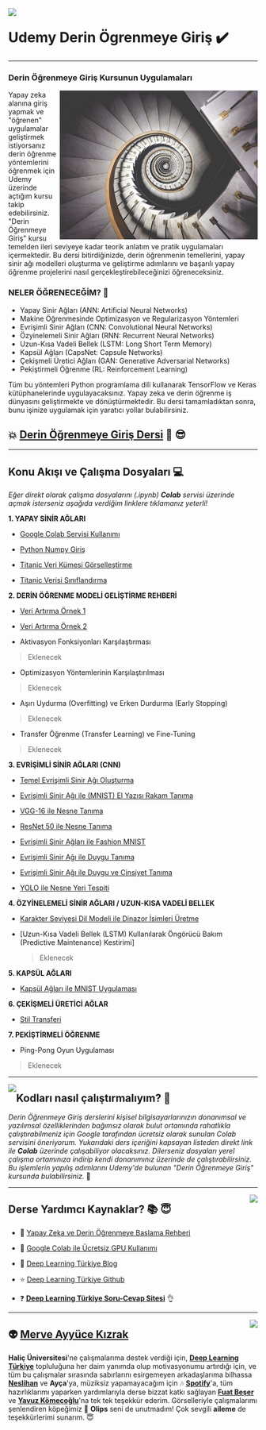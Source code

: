 <img align="left" src="https://static.chollometro.com/threads/thread_large/default/41458_1.jpg">

# Udemy Derin Ögrenmeye Giriş :heavy_check_mark:

----

### Derin Öğrenmeye Giriş Kursunun Uygulamaları 

<img align="right" src="DL.jpg">Yapay zeka alanına giriş yapmak ve "öğrenen" uygulamalar geliştirmek istiyorsanız derin öğrenme 
yöntemlerini öğrenmek için Udemy üzerinde açtığım kursu takip edebilirsiniz. "Derin Öğrenmeye Giriş" kursu temelden ileri seviyeye kadar teorik anlatım ve pratik uygulamaları içermektedir. Bu dersi bitirdiğinizde, derin öğrenmenin temellerini, yapay sinir ağı modelleri oluşturma ve geliştirme adımlarını ve başarılı yapay öğrenme projelerini nasıl gerçekleştirebileceğinizi öğreneceksiniz.

### NELER ÖĞRENECEĞİM? :key:

- Yapay Sinir Ağları (ANN: Artificial Neural Networks) 
- Makine Öğrenmesinde Optimizasyon ve Regularizasyon Yöntemleri 
- Evrişimli Sinir Ağları (CNN: Convolutional Neural Networks)
- Özyinelemeli Sinir Ağları (RNN: Recurrent Neural Networks)
- Uzun-Kısa Vadeli Bellek (LSTM: Long Short Term Memory)
- Kapsül Ağları (CapsNet: Capsule Networks)
- Çekişmeli Üretici Ağları (GAN: Generative Adversarial Networks)
- Pekiştirmeli Öğrenme (RL: Reinforcement Learning)  


Tüm bu yöntemleri Python programlama dili kullanarak TensorFlow ve Keras kütüphanelerinde uygulayacaksınız. Yapay zeka ve derin öğrenme iş dünyasını geliştirmekte ve dönüştürmektedir. Bu dersi tamamladıktan sonra, bunu işinize uygulamak için yaratıcı yollar bulabilirsiniz.

## :boom: **[Derin Öğrenmeye Giriş Dersi](https://www.udemy.com/derin-ogrenmeye-giris/?couponCode=DLTURKIYE25)** :metal: :sunglasses:
 
----

## Konu Akışı ve Çalışma Dosyaları :computer:

*Eğer direkt olarak çalışma dosyalarını (.ipynb) **Colab** servisi üzerinde açmak isterseniz aşağıda verdiğim linklere tıklamanız yeterli!*

**1. YAPAY SİNİR AĞLARI** 
   
  * [Google Colab Servisi Kullanımı](https://colab.research.google.com/github/ayyucekizrak/Udemy_DerinOgrenmeyeGiris/blob/master/Python%20Numpy%20Giris/ilkadim.ipynb)
   
  * [Python Numpy Giriş](https://colab.research.google.com/github/ayyucekizrak/Udemy_DerinOgrenmeyeGiris/blob/master/Python%20Numpy%20Giris/Python_Numpy_Giris.ipynb)
   
  * [Titanic Veri Kümesi Görselleştirme](https://colab.research.google.com/github/ayyucekizrak/Udemy_DerinOgrenmeyeGiris/blob/master/Titanic%20Gorsellestirme%20ve%20Siniflama/Titanic_Veri_Gorsellestirme.ipynb)
   
  * [Titanic Verisi Sınıflandırma](https://colab.research.google.com/github/ayyucekizrak/Udemy_DerinOgrenmeyeGiris/blob/master/Titanic%20Gorsellestirme%20ve%20Siniflama/titanic.ipynb)

**2. DERİN ÖĞRENME MODELİ GELİŞTİRME REHBERİ**
   
  * [Veri Artırma Örnek 1](https://colab.research.google.com/github/ayyucekizrak/Udemy_DerinOgrenmeyeGiris/blob/master/Regularizasyon%20ve%20Optimizasyon/veriartirma_1.ipynb)
   
  * [Veri Artırma Örnek 2](https://colab.research.google.com/github/ayyucekizrak/Udemy_DerinOgrenmeyeGiris/blob/master/Regularizasyon%20ve%20Optimizasyon/veriartirma_2.ipynb)
   
  * Aktivasyon Fonksiyonları Karşılaştırması 
  >Eklenecek
   
  * Optimizasyon Yöntemlerinin Karşılaştırılması 
  >Eklenecek
   
  * Aşırı Uydurma (Overfitting) ve Erken Durdurma (Early Stopping) 
  >Eklenecek
   
  * Transfer Öğrenme (Transfer Learning) ve Fine-Tuning 
  >Eklenecek
   
**3. EVRİŞİMLİ SİNİR AĞLARI (CNN)** 
   
  * [Temel Evrişimli Sinir Ağı Oluşturma](https://colab.research.google.com/github/ayyucekizrak/Udemy_DerinOgrenmeyeGiris/blob/master/Evrisimli_Sinir_Aglari/EvrisimliSinirAgi_AdimAdim.ipynb)
   
  * [Evrişimli Sinir Ağı ile (MNIST) El Yazısı Rakam Tanıma](https://colab.research.google.com/github/ayyucekizrak/Udemy_DerinOgrenmeyeGiris/blob/master/Evrisimli_Sinir_Aglari/RakamTanima_CNN.ipynb) 
   
  * [VGG-16 ile Nesne Tanıma](https://colab.research.google.com/github/ayyucekizrak/Udemy_DerinOgrenmeyeGiris/blob/master/Evrisimli_Sinir_Aglari/Nesne_Tanima/VGG16_NesneTanima.ipynb)
   
  * [ResNet 50 ile Nesne Tanıma](https://colab.research.google.com/github/ayyucekizrak/Udemy_DerinOgrenmeyeGiris/blob/master/Evrisimli_Sinir_Aglari/Nesne_Tanima/ResNet50_NesneTanima_ImageNet.ipynb)
   
  * [Evrişimli Sinir Ağları ile Fashion MNIST](https://colab.research.google.com/github/ayyucekizrak/Udemy_DerinOgrenmeyeGiris/blob/master/Evrisimli_Sinir_Aglari/Fashion_MNIST.ipynb)
   
  * [Evrişimli Sinir Ağı ile Duygu Tanıma](https://colab.research.google.com/github/ayyucekizrak/Udemy_DerinOgrenmeyeGiris/blob/master/Evrisimli_Sinir_Aglari/Duygu_Tanima/DuyguTanima_Demo1.ipynb)
   
  * [Evrişimli Sinir Ağı ile Duygu ve Cinsiyet Tanıma](https://colab.research.google.com/github/ayyucekizrak/Udemy_DerinOgrenmeyeGiris/blob/master/Evrisimli_Sinir_Aglari/Duygu_Tanima/DuyguTanima_Demo2.ipynb)
   
  * [YOLO ile Nesne Yeri Tespiti](https://colab.research.google.com/github/ayyucekizrak/Udemy_DerinOgrenmeyeGiris/blob/master/Evrisimli_Sinir_Aglari/YOLO_ile_Nesne_Yeri_Tespiti/YOLOv2_Darkflow_Uygulama.ipynb)

**4. ÖZYİNELEMELİ SİNİR AĞLARI / UZUN-KISA VADELİ BELLEK**
   
  * [Karakter Seviyesi Dil Modeli ile Dinazor İsimleri Üretme](https://colab.research.google.com/github/ayyucekizrak/Udemy_DerinOgrenmeyeGiris/blob/master/Ozyinelemeli_Sinir_Aglar/Karakter_Seviyesi_Dil_Modeli_Dinazor_Adas%C4%B1.ipynb)
  * [Uzun-Kısa Vadeli Bellek (LSTM) Kullanılarak Öngörücü Bakım (Predictive Maintenance) Kestirimi]  
    
    >Eklenecek
    
**5. KAPSÜL AĞLARI** 
   
  * [Kapsül Ağları ile MNIST Uygulaması](https://colab.research.google.com/github/ayyucekizrak/Udemy_DerinOgrenmeyeGiris/blob/master/KapsulAglari/KapsulAglari_MNIST.ipynb)

**6. ÇEKİŞMELİ ÜRETİCİ AĞLAR**
  
 * [Stil Transferi](https://colab.research.google.com/github/ayyucekizrak/Udemy_DerinOgrenmeyeGiris/blob/master/Cekismeli_Uretici_Aglar-GAN/StilTransferi_GAN.ipynb)

**7. PEKİŞTİRMELİ ÖĞRENME**
  
 * Ping-Pong Oyun Uygulaması 
  >Eklenecek
  
----

<img align="left" src="https://cdn-ak.f.st-hatena.com/images/fotolife/n/nogawanogawa/20180503/20180503144836.png"> 

## Kodları nasıl çalıştırmalıyım? :bow:

*Derin Öğrenmeye Giriş derslerini kişisel bilgisayarlarınızın donanımsal ve yazılımsal özelliklerinden bağımsız olarak bulut ortamında rahatlıkla çalıştırabilmeniz için Google tarafından ücretsiz olarak sunulan Colab servisini öneriyorum. Yukarıdaki ders içeriğini kapsayan listeden direkt link ile **Colab** üzerinde çalışabiliyor olacaksınız. Dilerseniz dosyaları yerel çalışma ortamınıza indirip kendi donanımınız üzerinde de çalıştırabilirsiniz. Bu işlemlerin yapılış adımlarını Udemy'de bulunan "Derin Öğrenmeye Giriş" kursunda bulabilirsiniz.* :muscle:

----

<img align="right" src="http://www.ayyucekizrak.com/wp-content/uploads/2018/03/logooooooo-300x158.jpg"> 

## Derse Yardımcı Kaynaklar? :books: :innocent: 

* :dart: [Yapay Zeka ve Derin Öğrenmeye Başlama Rehberi](https://medium.com/deep-learning-turkiye/yapay-zekaya-ba%C5%9Flama-rehberi-91e79d3de8e1) 

* :rainbow: [Google Colab ile Ücretsiz GPU Kullanımı](https://medium.com/deep-learning-turkiye/google-colab-ile-%C3%BCcretsiz-gpu-kullan%C4%B1m%C4%B1-30fdb7dd822e)

* :bookmark_tabs: [Deep Learning Türkiye Blog](https://medium.com/deep-learning-turkiye)

* :star: [Deep Learning Türkiye Github](https://github.com/deeplearningturkiye)

* :question: **[Deep Learning Türkiye Soru-Cevap Sitesi](https://sorucevap.deeplearningturkiye.com/)** :ok_hand:

----
[<img align="right" src="http://www.i2symbol.com/images/symbols/style-letters/circled_latin_capital_letter_a_u24B6_icon_128x128.png">](http://www.ayyucekizrak.com/)

:alien: [Merve Ayyüce Kızrak](http://www.ayyucekizrak.com/) 
----
**Haliç Üniversitesi**'ne çalışmalarıma destek verdiği için, **[Deep Learning Türkiye](http://deeplearningturkiye.com/)** topluluğuna her daim yanımda olup motivasyonumu artırdığı için, ve tüm bu çalışmalar sırasında sabırlarını esirgemeyen arkadaşlarıma bilhassa **[Neslihan](https://www.linkedin.com/in/neslihan-cor-8206446/)** ve **Ayça**'ya, müziksiz yapamayacağım için :notes: **[Spotify](https://open.spotify.com/user/ayyucekizrak)**'a, tüm hazırlıklarımı yaparken yardımlarıyla derse bizzat katkı sağlayan **[Fuat Beşer](https://www.linkedin.com/in/fuatbeser/)** ve **[Yavuz Kömeçoğlu](http://yavuzkomecoglu.com/)**'na tek tek teşekkür ederim. Görselleriyle çalışmalarımı şenlendiren köpeğimiz :dog: **Olips** seni de unutmadım! Çok sevgili **aileme** de teşekkürlerimi sunarım. :innocent:


